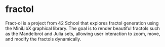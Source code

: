 # fractol

Fract-ol is a project from 42 School that explores fractol generation using the MiniLibX graphical library. The goal is to render beautiful fractols such as the Mandelbrot and Julia sets, allowing user interaction to zoom, move, and modify the fractols dynamically.
